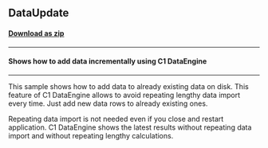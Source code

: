 ## DataUpdate
#### [Download as zip](https://grapecity.github.io/DownGit/#/home?url=https://github.com/GrapeCity/ComponentOne-WinForms-Samples/tree/master/NetFramework\FlexPivot\VB\DataUpdate)
____
#### Shows how to add data incrementally using C1 DataEngine
____
This sample shows how to add data to already existing data on disk. This feature of C1 DataEngine allows to avoid repeating lengthy data import every time. Just add new data rows to already existing ones. 

Repeating data import is not needed even if you close and restart application. C1 DataEngine shows the latest results without repeating data import and without repeating lengthy calculations. 
